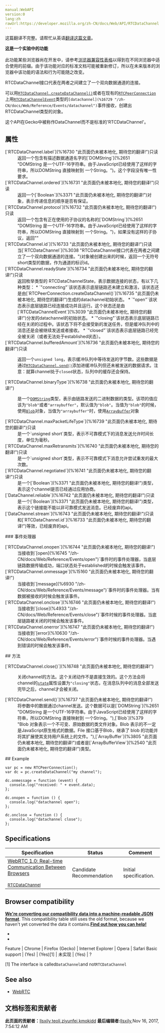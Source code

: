 ```yaml
---
manual:WebAPI
version:0
lang:zh
rawUrl:https://developer.mozilla.org/zh-CN/docs/Web/API/RTCDataChannel
---
```




这篇翻译不完整。请帮忙从英语[翻译这篇文章](%16726 "")。






**这是一个实验中的功能**<br></br>此功能某些浏览器尚在开发中，请参考[浏览器兼容性表格](%16727 "")以得到在不同浏览器中适合使用的前缀。由于该功能对应的标准文档可能被重新修订，所以在未来版本的浏览器中该功能的语法和行为可能随之改变。




RTCDataChannel接口代表在两者之间建立了一个双向数据通道的连接。



可以用[`RTCDataChannel.createDataChannel()`](%16728 "此页面仍未被本地化, 期待您的翻译!")或者在现有的[`RTCPeerConnection`](%3046 "RTCPeerConnection 接口代表一个由本地计算机到远端的WebRTC连接。该接口提供了创建，保持，监控，关闭连接的方法的实现。")上用[`RTCDataChannelEvent`](%3039 "此页面仍未被本地化, 期待您的翻译!")类型的`[datachannel](%16729 "/zh-CN/docs/Web/Reference/Events/datachannel")`事件接收，创建出 RTCDataChannel类型的对象。



这个API在Gecko中被称作DataChannel而不是标准的&#39;RTCDataChannel&#39;。



## 属性<a name="属性"></a>
<dl><dt>[`RTCDataChannel.label`](%16730 "此页面仍未被本地化, 期待您的翻译!")只读</dt><dd>返回一个包含有描述数据通道名字的[`DOMString`](%2651 "DOMString 是一个UTF-16字符串。由于JavaScript已经使用了这样的字符串，所以DOMString 直接映射到 一个String。")。这个字段没有唯一性要求。</dd><dt>[`RTCDataChannel.ordered`](%16731 "此页面仍未被本地化, 期待您的翻译!")只读</dt><dd>返回一个[`Boolean`](%3371 "此页面仍未被本地化, 期待您的翻译!")对象，表示传递信息的顺序是否有保证。</dd><dt>[`RTCDataChannel.protocol`](%16732 "此页面仍未被本地化, 期待您的翻译!")只读</dt><dd>返回一个包含有正在使用的子协议的名称的[`DOMString`](%2651 "DOMString 是一个UTF-16字符串。由于JavaScript已经使用了这样的字符串，所以DOMString 直接映射到 一个String。")，如果没有这样的子协议，返回&quot;&quot;</dd><dt>[`RTCDataChannel.id`](%16733 "此页面仍未被本地化, 期待您的翻译!")只读</dt><dd>当[`RTCDataChannel`](%3038 "RTCDataChannel接口代表在两者之间建立了一个双向数据通道的连接。")对象被创建出来的时候，返回一个无符号short类型的数据，作为通道的标识id。</dd><dt>[`RTCDataChannel.readyState`](%16734 "此页面仍未被本地化, 期待您的翻译!")只读</dt><dd>返回枚举类型的 RTCDataChannelState，表示数据连接的状态，有以下几种类型：
* `"connecting"`该状态表示底层链路还未建立和激活，该状态还是由[`RTCPeerConnection.createDataChannel()`](%16735 "此页面仍未被本地化, 期待您的翻译!")生成的datachannel初始状态。
* `"open"`该状态表示底层链路已经连接成功并且运行。这个状态还是由[`RTCDataChannelEvent`](%3039 "此页面仍未被本地化, 期待您的翻译!")分发的datachannel的初始状态。
* `"closing"`该状态表示底层链路已经在关闭的过程中。该状态下将不会接受新的发送任务，但是缓冲队列中的消息还是会被继续发送或者接收。
* `"closed"`该状态表示底层链路已经完全被关闭（或者无法处于established状态）。
</dd><dt>[`RTCDataChannel.bufferedAmount`](%16736 "此页面仍未被本地化, 期待您的翻译!")只读</dt><dd>

返回一个`unsigned long`，表示缓冲队列中等待发送的字节数。这些数据是通过[`RTCDataChannel.send()`](%16737 "此页面仍未被本地化, 期待您的翻译!")添加进缓冲队列但还未被发送的数据请求。注意：就算channel处于`closed`状态，队列中的缓存还会保持。

</dd><dt>[`RTCDataChannel.binaryType`](%16738 "此页面仍未被本地化, 期待您的翻译!")</dt><dd>

是一个[`DOMString`](%2651 "DOMString 是一个UTF-16字符串。由于JavaScript已经使用了这样的字符串，所以DOMString 直接映射到 一个String。")类型，表示由链路发送的二进制数据的类型。该项的值应该为`"blob"`或者`"arraybuffer"`，默认值为`"blob"`。当值为`"blob"`的时候，使用[`Blob`](%379 "Blob 对象表示一个不可变、原始数据的类文件对象。Blob 表示的不一定是JavaScript原生格式的数据。File 接口基于Blob，继承了 blob 的功能并将其扩展使其支持用户系统上的文件。")对象，当值为`"arraybuffer"`时，使用[`ArrayBuffer`](%3805 "此页面仍未被本地化, 期待您的翻译!")对象

</dd><dt>[`RTCDataChannel.maxPacketLifeType`](%16739 "此页面仍未被本地化, 期待您的翻译!")只读</dt><dd>是一个`unsigned short`类型，表示不可靠模式下的消息发送允许时间长度，单位为毫秒。</dd><dt>[`RTCDataChannel.maxRetransmits`](%16740 "此页面仍未被本地化, 期待您的翻译!")只读</dt><dd>是一个`unsigned short`类型，表示不可靠模式下消息允许尝试重发的最大次数。</dd><dt>[`RTCDataChannel.negotiated`](%16741 "此页面仍未被本地化, 期待您的翻译!")只读</dt><dd>是一个[`Boolean`](%3371 "此页面仍未被本地化, 期待您的翻译!")类型，表示这个channel是否已经通过应用协商。</dd><dt>[`DataChannel.reliable`](%16742 "此页面仍未被本地化, 期待您的翻译!")<i></i>只读</dt><dd>是一个[`Boolean`](%3371 "此页面仍未被本地化, 期待您的翻译!")类型，表示这个链接能不能以非可靠模式发送消息。已经废弃的api。</dd><dt>[`DataChannel.stream`](%16743 "此页面仍未被本地化, 期待您的翻译!")<i></i>只读</dt><dd>和[`RTCDataChannel.id`](%16733 "此页面仍未被本地化, 期待您的翻译!")等效，已经废弃的api。</dd></dl>
### 事件处理器<a name="事件处理器"></a>
<dl><dt>[`RTCDataChannel.onopen`](%16744 "此页面仍未被本地化, 期待您的翻译!")</dt><dd>当接收到`[open](%16745 "/zh-CN/docs/Web/Reference/Events/open")`事件时的事件处理器，当底层链路数据传输成功，端口状态处于established的时候会触发该事件。</dd><dt>[`RTCDataChannel.onmessage`](%15160 "此页面仍未被本地化, 期待您的翻译!")</dt><dd>当接收到`[message](%6930 "/zh-CN/docs/Web/Reference/Events/message")`事件时的事件处理器。当有数据被接收的时候会触发该事件。</dd><dt>[`RTCDataChannel.onclose`](%16746 "此页面仍未被本地化, 期待您的翻译!")</dt><dd>当接收到`[close](%4933 "/zh-CN/docs/Web/Reference/Events/close")`事件时候的事件处理器。当底层链路被关闭的时候会触发该事件。</dd><dt>[`RTCDataChannel.onerror`](%16747 "此页面仍未被本地化, 期待您的翻译!")</dt><dd>当接收到`[error](%10630 "/zh-CN/docs/Web/Reference/Events/error")`事件时候的事件处理器。当遇到错误的时候会触发该事件。</dd></dl>
## 方法<a name="方法"></a>
<dl><dt>[`RTCDataChannel.close()`](%16748 "此页面仍未被本地化, 期待您的翻译!")</dt><dd>

关闭channel的方法。这个关闭动作不是直接生效的。这个方法会将channel的[`state`](%16734 "此页面仍未被本地化, 期待您的翻译!")属性设置为`"closing"`状态，在消息队列中的消息全部发送完毕之后，channel才会被关闭。

</dd><dt>[`RTCDataChannel.send()`](%16737 "此页面仍未被本地化, 期待您的翻译!")</dt><dd>将参数中的数据通过channel发送。这个数据可以是[`DOMString`](%2651 "DOMString 是一个UTF-16字符串。由于JavaScript已经使用了这样的字符串，所以DOMString 直接映射到 一个String。"),[`Blob`](%379 "Blob 对象表示一个不可变、原始数据的类文件对象。Blob 表示的不一定是JavaScript原生格式的数据。File 接口基于Blob，继承了 blob 的功能并将其扩展使其支持用户系统上的文件。"),[`ArrayBuffer`](%3805 "此页面仍未被本地化, 期待您的翻译!")或者是[`ArrayBufferView`](%2540 "此页面仍未被本地化, 期待您的翻译!")类型。</dd></dl>
## Example<a name="Example"></a>

```
var pc = new RTCPeerConnection();
var dc = pc.createDataChannel("my channel");

dc.onmessage = function (event) {
  console.log("received: " + event.data);
};

dc.onopen = function () {
  console.log("datachannel open");
};

dc.onclose = function () {
  console.log("datachannel close");
};
```





## Specifications<a name="Specifications"></a>
Specification | Status | Comment 
 ---  |  ---  |  ---  | 
[WebRTC 1.0: Real-time Communication Between Browsers<br></br><small>RTCDataChannel</small>](%16749 "") | Candidate Recommendation | Initial specification. 


## Browser compatibility<a name="Browser_compatibility"></a>


**[We&#39;re converting our compatibility data into a machine-readable JSON format](%3344 "")**. This compatibility table still uses the old format, because we haven&#39;t yet converted the data it contains.**[Find out how you can help!](%3392 "")**


* 
* 
Feature | Chrome | Firefox (Gecko) | Internet Explorer | Opera | Safari 
Basic support | (Yes) | (Yes)[1] | 未实现 | (Yes) | ? 





[1] The interface is called`DataChannel`and not`RTCDataChannel`


## See also<a name="See_also"></a>

* [WebRTC](%14998 "")



## 文档标签和贡献者
**此页面的贡献者：**[llsxily](%16750 ""),[teoli](%160 ""),[ziyunfei](%61 ""),[kmokidd](%16751 "")
**最后编辑者:**[llsxily](%16750 ""),<time>Nov 16, 2017, 7:54:12 AM</time>


